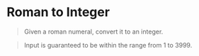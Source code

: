# Roman to Integer
> Given a roman numeral, convert it to an integer.

> Input is guaranteed to be within the range from 1 to 3999.




